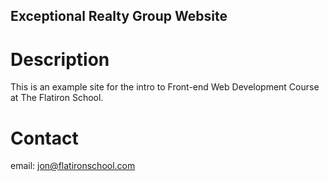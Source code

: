Exceptional Realty Group Website
---

# Description

This is an example site for the intro to Front-end Web Development Course at The Flatiron School.

# Contact

email: jon@flatironschool.com